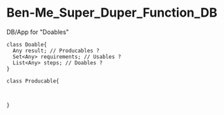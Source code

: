 # Ben-Me_Super_Duper_Function_DB
DB/App for "Doables" 
```PlantUML
class Doable{
  Any result; // Producables ?
  Set<Any> requirements; // Usables ?
  List<Any> steps; // Doables ?
}

class Producable{

  

}
```
